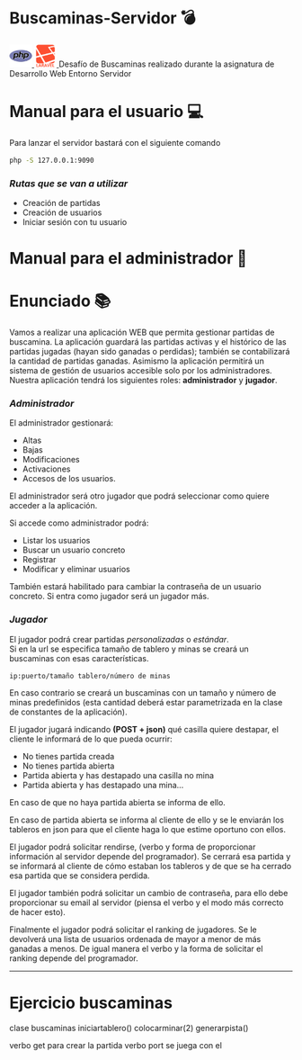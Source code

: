 # Buscaminas-Servidor :bomb:


<a href="https://www.php.net" target="_blank" rel="noreferrer"> <img src="https://raw.githubusercontent.com/devicons/devicon/master/icons/php/php-original.svg" alt="php" width="40" height="40"/> </a> 
 <a href="https://laravel.com/" target="_blank" rel="noreferrer"> <img src="https://raw.githubusercontent.com/devicons/devicon/master/icons/laravel/laravel-plain-wordmark.svg" alt="laravel" width="40" height="40"/> </a>
 Desafío de Buscaminas realizado durante la asignatura de Desarrollo Web Entorno Servidor

# Manual para el usuario :computer:

Para lanzar el servidor bastará con el siguiente comando
```bash
php -S 127.0.0.1:9090  
```

### _Rutas que se van a utilizar_

+ Creación de partidas
+ Creación de usuarios
+ Iniciar sesión con tu usuario


# Manual para el administrador :closed_lock_with_key:

# Enunciado :books:

Vamos a realizar una aplicación WEB que permita gestionar partidas de buscamina. La aplicación guardará las partidas activas y el histórico de las partidas jugadas (hayan sido ganadas o perdidas); también se contabilizará la cantidad de partidas ganadas.
Asimismo la aplicación permitirá un sistema de gestión de usuarios accesible solo por los administradores.
Nuestra aplicación tendrá los siguientes roles: **administrador** y **jugador**.

### _Administrador_

El administrador gestionará: 
+ Altas
+ Bajas
+ Modificaciones
+ Activaciones 
+ Accesos de los usuarios. 

El administrador será otro jugador que podrá seleccionar como quiere acceder a la aplicación. 

Si accede como administrador podrá: 
+ Listar los usuarios 
+ Buscar un usuario concreto 
+ Registrar 
+ Modificar y eliminar usuarios 

También estará habilitado para cambiar la contraseña de un usuario concreto.
Si entra como jugador será un jugador más.

### _Jugador_

El jugador podrá crear partidas _personalizadas_ o _estándar_. <br>
Si en la url se especifica tamaño de tablero y minas se creará un buscaminas con esas características. 
```
ip:puerto/tamaño tablero/número de minas
```
En caso contrario se creará un buscaminas con un tamaño y número de minas predefinidos (esta cantidad deberá estar parametrizada en la clase de constantes de la aplicación).

El jugador jugará indicando **(POST + json)** qué casilla quiere destapar, el cliente le informará de lo que pueda ocurrir: 
+ No tienes partida creada
+ No tienes partida abierta
+ Partida abierta y has destapado una casilla no mina
+ Partida abierta y has destapado una mina… 

En caso de que no haya partida abierta se informa de ello. 

En caso de partida abierta se informa al cliente de ello y se le enviarán los tableros en json para que el cliente haga lo que estime oportuno con ellos.


El jugador podrá solicitar rendirse, (verbo y forma de proporcionar información al servidor depende del programador). Se cerrará esa partida y se informará al cliente de cómo estaban los tableros y de que se ha cerrado esa partida que se considera perdida.


El jugador también podrá solicitar un cambio de contraseña, para ello debe proporcionar su email al servidor (piensa el verbo y el modo más correcto de hacer esto).


Finalmente el jugador podrá solicitar el ranking de jugadores. Se le devolverá una lista de usuarios ordenada de mayor a menor de más ganadas a menos. De igual manera el verbo y la forma de solicitar el ranking depende del programador.

------
# Ejercicio buscaminas

clase buscaminas
iniciartablero()
colocarminar(2)
generarpista()



verbo get para crear la partida
verbo port se juega con el